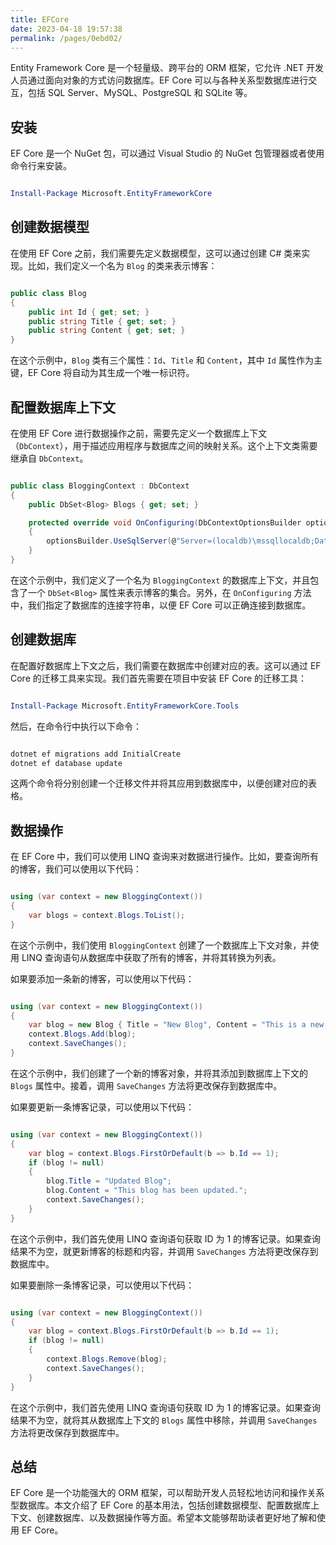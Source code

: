 ```yaml
---
title: EFCore
date: 2023-04-18 19:57:38
permalink: /pages/0ebd02/
---
```


Entity Framework Core 是一个轻量级、跨平台的 ORM 框架，它允许 .NET 开发人员通过面向对象的方式访问数据库。EF Core 可以与各种关系型数据库进行交互，包括 SQL Server、MySQL、PostgreSQL 和 SQLite 等。
## 安装

EF Core 是一个 NuGet 包，可以通过 Visual Studio 的 NuGet 包管理器或者使用命令行来安装。

```powershell

Install-Package Microsoft.EntityFrameworkCore
```


## 创建数据模型

在使用 EF Core 之前，我们需要先定义数据模型，这可以通过创建 C# 类来实现。比如，我们定义一个名为 `Blog` 的类来表示博客：

```csharp

public class Blog
{
    public int Id { get; set; }
    public string Title { get; set; }
    public string Content { get; set; }
}
```



在这个示例中，`Blog` 类有三个属性：`Id`、`Title` 和 `Content`，其中 `Id` 属性作为主键，EF Core 将自动为其生成一个唯一标识符。
## 配置数据库上下文

在使用 EF Core 进行数据操作之前，需要先定义一个数据库上下文（`DbContext`），用于描述应用程序与数据库之间的映射关系。这个上下文类需要继承自 `DbContext`。

```csharp

public class BloggingContext : DbContext
{
    public DbSet<Blog> Blogs { get; set; }

    protected override void OnConfiguring(DbContextOptionsBuilder optionsBuilder)
    {
        optionsBuilder.UseSqlServer(@"Server=(localdb)\mssqllocaldb;Database=Blogging;Integrated Security=True");
    }
}
```



在这个示例中，我们定义了一个名为 `BloggingContext` 的数据库上下文，并且包含了一个 `DbSet<Blog>` 属性来表示博客的集合。另外，在 `OnConfiguring` 方法中，我们指定了数据库的连接字符串，以便 EF Core 可以正确连接到数据库。
## 创建数据库

在配置好数据库上下文之后，我们需要在数据库中创建对应的表。这可以通过 EF Core 的迁移工具来实现。我们首先需要在项目中安装 EF Core 的迁移工具：

```powershell

Install-Package Microsoft.EntityFrameworkCore.Tools
```



然后，在命令行中执行以下命令：

```powershell

dotnet ef migrations add InitialCreate
dotnet ef database update
```



这两个命令将分别创建一个迁移文件并将其应用到数据库中，以便创建对应的表格。
## 数据操作

在 EF Core 中，我们可以使用 LINQ 查询来对数据进行操作。比如，要查询所有的博客，我们可以使用以下代码：

```csharp

using (var context = new BloggingContext())
{
    var blogs = context.Blogs.ToList();
}
```



在这个示例中，我们使用 `BloggingContext` 创建了一个数据库上下文对象，并使用 LINQ 查询语句从数据库中获取了所有的博客，并将其转换为列表。

如果要添加一条新的博客，可以使用以下代码：

```csharp

using (var context = new BloggingContext())
{
    var blog = new Blog { Title = "New Blog", Content = "This is a new blog." };
    context.Blogs.Add(blog);
    context.SaveChanges();
}
```



在这个示例中，我们创建了一个新的博客对象，并将其添加到数据库上下文的 `Blogs` 属性中。接着，调用 `SaveChanges` 方法将更改保存到数据库中。

如果要更新一条博客记录，可以使用以下代码：

```csharp

using (var context = new BloggingContext())
{
    var blog = context.Blogs.FirstOrDefault(b => b.Id == 1);
    if (blog != null)
    {
        blog.Title = "Updated Blog";
        blog.Content = "This blog has been updated.";
        context.SaveChanges();
    }
}
```



在这个示例中，我们首先使用 LINQ 查询语句获取 ID 为 1 的博客记录。如果查询结果不为空，就更新博客的标题和内容，并调用 `SaveChanges` 方法将更改保存到数据库中。

如果要删除一条博客记录，可以使用以下代码：

```csharp

using (var context = new BloggingContext())
{
    var blog = context.Blogs.FirstOrDefault(b => b.Id == 1);
    if (blog != null)
    {
        context.Blogs.Remove(blog);
        context.SaveChanges();
    }
}
```



在这个示例中，我们首先使用 LINQ 查询语句获取 ID 为 1 的博客记录。如果查询结果不为空，就将其从数据库上下文的 `Blogs` 属性中移除，并调用 `SaveChanges` 方法将更改保存到数据库中。
## 总结

EF Core 是一个功能强大的 ORM 框架，可以帮助开发人员轻松地访问和操作关系型数据库。本文介绍了 EF Core 的基本用法，包括创建数据模型、配置数据库上下文、创建数据库、以及数据操作等方面。希望本文能够帮助读者更好地了解和使用 EF Core。
